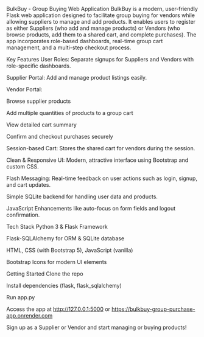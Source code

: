 BulkBuy - Group Buying Web Application
BulkBuy is a modern, user-friendly Flask web application designed to facilitate group buying for vendors while allowing suppliers to manage and add products. It enables users to register as either Suppliers (who add and manage products) or Vendors (who browse products, add them to a shared cart, and complete purchases). The app incorporates role-based dashboards, real-time group cart management, and a multi-step checkout process.

Key Features
User Roles: Separate signups for Suppliers and Vendors with role-specific dashboards.

Supplier Portal: Add and manage product listings easily.

Vendor Portal:

Browse supplier products

Add multiple quantities of products to a group cart

View detailed cart summary

Confirm and checkout purchases securely

Session-based Cart: Stores the shared cart for vendors during the session.

Clean & Responsive UI: Modern, attractive interface using Bootstrap and custom CSS.

Flash Messaging: Real-time feedback on user actions such as login, signup, and cart updates.

Simple SQLite backend for handling user data and products.

JavaScript Enhancements like auto-focus on form fields and logout confirmation.

Tech Stack
Python 3 & Flask Framework

Flask-SQLAlchemy for ORM & SQLite database

HTML, CSS (with Bootstrap 5), JavaScript (vanilla)

Bootstrap Icons for modern UI elements

Getting Started
Clone the repo

Install dependencies (flask, flask_sqlalchemy)

Run app.py

Access the app at http://127.0.0.1:5000 or https://bulkbuy-group-purchase-app.onrender.com

Sign up as a Supplier or Vendor and start managing or buying products!
